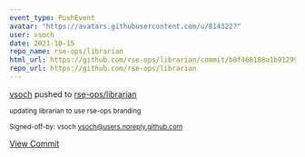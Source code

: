 ```yaml
---
event_type: PushEvent
avatar: "https://avatars.githubusercontent.com/u/814322?"
user: vsoch
date: 2021-10-15
repo_name: rse-ops/librarian
html_url: https://github.com/rse-ops/librarian/commit/b8f468188a1b91299e62e08dad888e865294dabe
repo_url: https://github.com/rse-ops/librarian
---
```


<a href='https://github.com/vsoch' target='_blank'>vsoch</a> pushed to <a href='https://github.com/rse-ops/librarian' target='_blank'>rse-ops/librarian</a>

<small>updating librarian to use rse-ops branding

Signed-off-by: vsoch <vsoch@users.noreply.github.com></small>

<a href='https://github.com/rse-ops/librarian/commit/b8f468188a1b91299e62e08dad888e865294dabe' target='_blank'>View Commit</a>